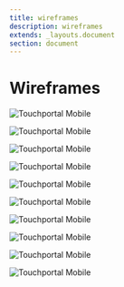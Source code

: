 ```yaml
---
title: wireframes
description: wireframes
extends: _layouts.document
section: document
---
```


# Wireframes

![](/assets/img/wireframes/loginpage.png "Touchportal Mobile")

![](/assets/img/wireframes/dashboard.png "Touchportal Mobile")

![](/assets/img/wireframes/games-overview.png "Touchportal Mobile")

![](/assets/img/wireframes/fifa-overview.png "Touchportal Mobile")

![](/assets/img/wireframes/fifa-setup.png "Touchportal Mobile")

![](/assets/img/wireframes/profile-page.png "Touchportal Mobile")

![](/assets/img/wireframes/stream-setup.png "Touchportal Mobile")

![](/assets/img/wireframes/obs-setup.png "Touchportal Mobile")

![](/assets/img/wireframes/faq-1.png "Touchportal Mobile")

![](/assets/img/wireframes/faq-2.png "Touchportal Mobile")